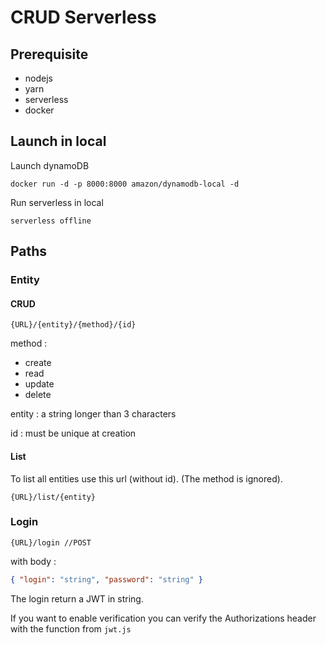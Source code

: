 # CRUD Serverless

## Prerequisite

- nodejs
- yarn
- serverless
- docker

## Launch in local

Launch dynamoDB

```
docker run -d -p 8000:8000 amazon/dynamodb-local -d
```

Run serverless in local

```
serverless offline
```

## Paths

### Entity

#### CRUD

```
{URL}/{entity}/{method}/{id}
```

method :

- create
- read
- update
- delete

entity : a string longer than 3 characters

id : must be unique at creation

#### List

To list all entities use this url (without id).
(The method is ignored).

```
{URL}/list/{entity}
```

### Login

```
{URL}/login //POST
```

with body :

```json
{ "login": "string", "password": "string" }
```

The login return a JWT in string.

If you want to enable verification you can verify the Authorizations header with the function from `jwt.js`
